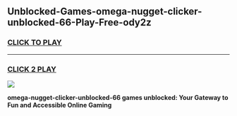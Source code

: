 
## Unblocked-Games-omega-nugget-clicker-unblocked-66-Play-Free-ody2z
<h3>
<a href="https://premium76.site?title=omega-nugget-clicker-unblocked-66&ref=19M">CLICK TO PLAY</a></h3>
<hr>

<h3>
<a href="https://premium76.site?title=omega-nugget-clicker-unblocked-66&ref=19M">CLICK 2 PLAY</a>
  
</h3>

<a href="https://premium76.site?title=omega-nugget-clicker-unblocked-66&ref=19M"><img src="https://clearcache.store/games.png"></a>


**omega-nugget-clicker-unblocked-66 games unblocked: Your Gateway to Fun and Accessible Online Gaming**
